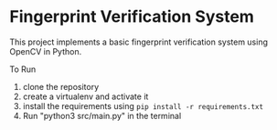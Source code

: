# Fingerprint Verification System

This project implements a basic fingerprint verification system using OpenCV in Python.

To Run

1. clone the repository
2. create a virtualenv and activate it
3. install the requirements using `pip install -r requirements.txt`
4. Run "python3 src/main.py" in the terminal

